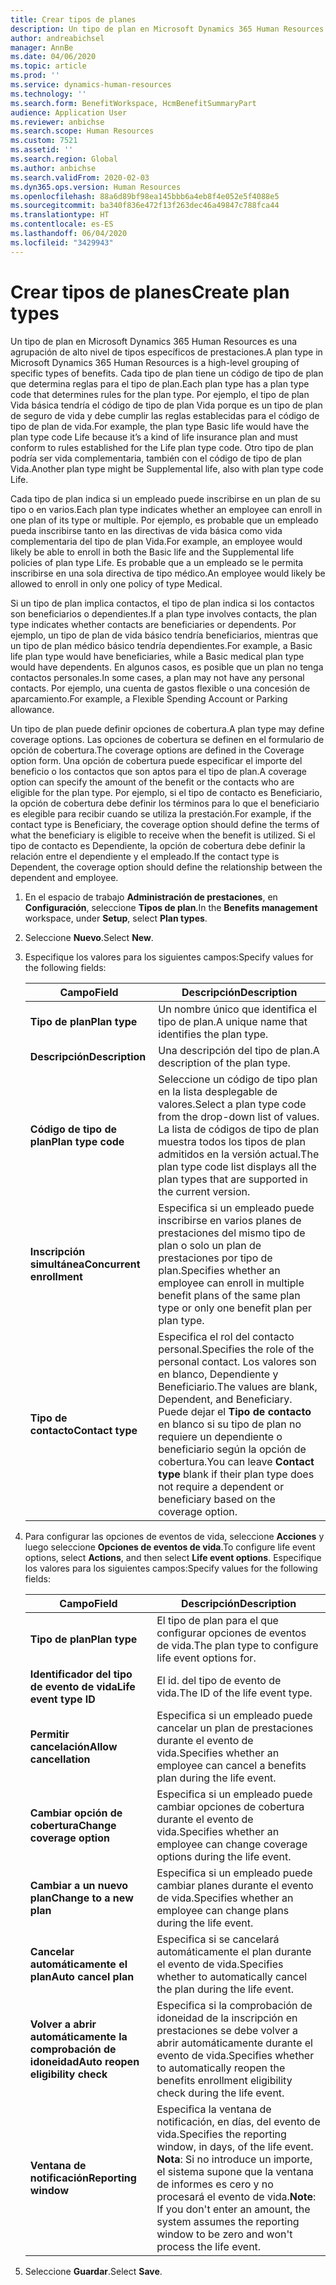 ```yaml
---
title: Crear tipos de planes
description: Un tipo de plan en Microsoft Dynamics 365 Human Resources es una agrupación de alto nivel de tipos específicos de prestaciones. Cada tipo de plan tiene un código de tipo de plan que determina reglas para el tipo de plan.
author: andreabichsel
manager: AnnBe
ms.date: 04/06/2020
ms.topic: article
ms.prod: ''
ms.service: dynamics-human-resources
ms.technology: ''
ms.search.form: BenefitWorkspace, HcmBenefitSummaryPart
audience: Application User
ms.reviewer: anbichse
ms.search.scope: Human Resources
ms.custom: 7521
ms.assetid: ''
ms.search.region: Global
ms.author: anbichse
ms.search.validFrom: 2020-02-03
ms.dyn365.ops.version: Human Resources
ms.openlocfilehash: 88a6d89bf98ea145bbb6a4eb8f4e052e5f4088e5
ms.sourcegitcommit: ba340f836e472f13f263dec46a49847c788fca44
ms.translationtype: HT
ms.contentlocale: es-ES
ms.lasthandoff: 06/04/2020
ms.locfileid: "3429943"
---
```

# <a name="create-plan-types"></a><span data-ttu-id="16cc1-104">Crear tipos de planes</span><span class="sxs-lookup"><span data-stu-id="16cc1-104">Create plan types</span></span>

<span data-ttu-id="16cc1-105">Un tipo de plan en Microsoft Dynamics 365 Human Resources es una agrupación de alto nivel de tipos específicos de prestaciones.</span><span class="sxs-lookup"><span data-stu-id="16cc1-105">A plan type in Microsoft Dynamics 365 Human Resources is a high-level grouping of specific types of benefits.</span></span> <span data-ttu-id="16cc1-106">Cada tipo de plan tiene un código de tipo de plan que determina reglas para el tipo de plan.</span><span class="sxs-lookup"><span data-stu-id="16cc1-106">Each plan type has a plan type code that determines rules for the plan type.</span></span> <span data-ttu-id="16cc1-107">Por ejemplo, el tipo de plan Vida básica tendría el código de tipo de plan Vida porque es un tipo de plan de seguro de vida y debe cumplir las reglas establecidas para el código de tipo de plan de vida.</span><span class="sxs-lookup"><span data-stu-id="16cc1-107">For example, the plan type Basic life would have the plan type code Life because it’s a kind of life insurance plan and must conform to rules established for the Life plan type code.</span></span> <span data-ttu-id="16cc1-108">Otro tipo de plan podría ser vida complementaria, también con el código de tipo de plan Vida.</span><span class="sxs-lookup"><span data-stu-id="16cc1-108">Another plan type might be Supplemental life, also with plan type code Life.</span></span>

<span data-ttu-id="16cc1-109">Cada tipo de plan indica si un empleado puede inscribirse en un plan de su tipo o en varios.</span><span class="sxs-lookup"><span data-stu-id="16cc1-109">Each plan type indicates whether an employee can enroll in one plan of its type or multiple.</span></span> <span data-ttu-id="16cc1-110">Por ejemplo, es probable que un empleado pueda inscribirse tanto en las directivas de vida básica como vida complementaria del tipo de plan Vida.</span><span class="sxs-lookup"><span data-stu-id="16cc1-110">For example, an employee would likely be able to enroll in both the Basic life and the Supplemental life policies of plan type Life.</span></span> <span data-ttu-id="16cc1-111">Es probable que a un empleado se le permita inscribirse en una sola directiva de tipo médico.</span><span class="sxs-lookup"><span data-stu-id="16cc1-111">An employee would likely be allowed to enroll in only one policy of type Medical.</span></span>

<span data-ttu-id="16cc1-112">Si un tipo de plan implica contactos, el tipo de plan indica si los contactos son beneficiarios o dependientes.</span><span class="sxs-lookup"><span data-stu-id="16cc1-112">If a plan type involves contacts, the plan type indicates whether contacts are beneficiaries or dependents.</span></span> <span data-ttu-id="16cc1-113">Por ejemplo, un tipo de plan de vida básico tendría beneficiarios, mientras que un tipo de plan médico básico tendría dependientes.</span><span class="sxs-lookup"><span data-stu-id="16cc1-113">For example, a Basic life plan type would have beneficiaries, while a Basic medical plan type would have dependents.</span></span> <span data-ttu-id="16cc1-114">En algunos casos, es posible que un plan no tenga contactos personales.</span><span class="sxs-lookup"><span data-stu-id="16cc1-114">In some cases, a plan may not have any personal contacts.</span></span> <span data-ttu-id="16cc1-115">Por ejemplo, una cuenta de gastos flexible o una concesión de aparcamiento.</span><span class="sxs-lookup"><span data-stu-id="16cc1-115">For example, a Flexible Spending Account or Parking allowance.</span></span>

<span data-ttu-id="16cc1-116">Un tipo de plan puede definir opciones de cobertura.</span><span class="sxs-lookup"><span data-stu-id="16cc1-116">A plan type may define coverage options.</span></span> <span data-ttu-id="16cc1-117">Las opciones de cobertura se definen en el formulario de opción de cobertura.</span><span class="sxs-lookup"><span data-stu-id="16cc1-117">The coverage options are defined in the Coverage option form.</span></span> <span data-ttu-id="16cc1-118">Una opción de cobertura puede especificar el importe del beneficio o los contactos que son aptos para el tipo de plan.</span><span class="sxs-lookup"><span data-stu-id="16cc1-118">A coverage option can specify the amount of the benefit or the contacts who are eligible for the plan type.</span></span> <span data-ttu-id="16cc1-119">Por ejemplo, si el tipo de contacto es Beneficiario, la opción de cobertura debe definir los términos para lo que el beneficiario es elegible para recibir cuando se utiliza la prestación.</span><span class="sxs-lookup"><span data-stu-id="16cc1-119">For example, if the contact type is Beneficiary, the coverage option should define the terms of what the beneficiary is eligible to receive when the benefit is utilized.</span></span> <span data-ttu-id="16cc1-120">Si el tipo de contacto es Dependiente, la opción de cobertura debe definir la relación entre el dependiente y el empleado.</span><span class="sxs-lookup"><span data-stu-id="16cc1-120">If the contact type is Dependent, the coverage option should define the relationship between the dependent and employee.</span></span> 

1. <span data-ttu-id="16cc1-121">En el espacio de trabajo **Administración de prestaciones**, en **Configuración**, seleccione **Tipos de plan**.</span><span class="sxs-lookup"><span data-stu-id="16cc1-121">In the **Benefits management** workspace, under **Setup**, select **Plan types**.</span></span>

2. <span data-ttu-id="16cc1-122">Seleccione **Nuevo**.</span><span class="sxs-lookup"><span data-stu-id="16cc1-122">Select **New**.</span></span>

3. <span data-ttu-id="16cc1-123">Especifique los valores para los siguientes campos:</span><span class="sxs-lookup"><span data-stu-id="16cc1-123">Specify values for the following fields:</span></span>

   | <span data-ttu-id="16cc1-124">Campo</span><span class="sxs-lookup"><span data-stu-id="16cc1-124">Field</span></span> | <span data-ttu-id="16cc1-125">Descripción</span><span class="sxs-lookup"><span data-stu-id="16cc1-125">Description</span></span> |
   | --- | --- |
   | <span data-ttu-id="16cc1-126">**Tipo de plan**</span><span class="sxs-lookup"><span data-stu-id="16cc1-126">**Plan type**</span></span> | <span data-ttu-id="16cc1-127">Un nombre único que identifica el tipo de plan.</span><span class="sxs-lookup"><span data-stu-id="16cc1-127">A unique name that identifies the plan type.</span></span> |
   | <span data-ttu-id="16cc1-128">**Descripción**</span><span class="sxs-lookup"><span data-stu-id="16cc1-128">**Description**</span></span> | <span data-ttu-id="16cc1-129">Una descripción del tipo de plan.</span><span class="sxs-lookup"><span data-stu-id="16cc1-129">A description of the plan type.</span></span> |
   | <span data-ttu-id="16cc1-130">**Código de tipo de plan**</span><span class="sxs-lookup"><span data-stu-id="16cc1-130">**Plan type code**</span></span> | <span data-ttu-id="16cc1-131">Seleccione un código de tipo plan en la lista desplegable de valores.</span><span class="sxs-lookup"><span data-stu-id="16cc1-131">Select a plan type code from the drop-down list of values.</span></span> <span data-ttu-id="16cc1-132">La lista de códigos de tipo de plan muestra todos los tipos de plan admitidos en la versión actual.</span><span class="sxs-lookup"><span data-stu-id="16cc1-132">The plan type code list displays all the plan types that are supported in the current version.</span></span> |
   | <span data-ttu-id="16cc1-133">**Inscripción simultánea**</span><span class="sxs-lookup"><span data-stu-id="16cc1-133">**Concurrent enrollment**</span></span> | <span data-ttu-id="16cc1-134">Especifica si un empleado puede inscribirse en varios planes de prestaciones del mismo tipo de plan o solo un plan de prestaciones por tipo de plan.</span><span class="sxs-lookup"><span data-stu-id="16cc1-134">Specifies whether an employee can enroll in multiple benefit plans of the same plan type or only one benefit plan per plan type.</span></span> |
   | <span data-ttu-id="16cc1-135">**Tipo de contacto**</span><span class="sxs-lookup"><span data-stu-id="16cc1-135">**Contact type**</span></span> | <span data-ttu-id="16cc1-136">Especifica el rol del contacto personal.</span><span class="sxs-lookup"><span data-stu-id="16cc1-136">Specifies the role of the personal contact.</span></span> <span data-ttu-id="16cc1-137">Los valores son en blanco, Dependiente y Beneficiario.</span><span class="sxs-lookup"><span data-stu-id="16cc1-137">The values are blank, Dependent, and Beneficiary.</span></span> <span data-ttu-id="16cc1-138">Puede dejar el **Tipo de contacto** en blanco si su tipo de plan no requiere un dependiente o beneficiario según la opción de cobertura.</span><span class="sxs-lookup"><span data-stu-id="16cc1-138">You can leave **Contact type** blank if their plan type does not require a dependent or beneficiary based on the coverage option.</span></span> |

4. <span data-ttu-id="16cc1-139">Para configurar las opciones de eventos de vida, seleccione **Acciones** y luego seleccione **Opciones de eventos de vida**.</span><span class="sxs-lookup"><span data-stu-id="16cc1-139">To configure life event options, select **Actions**, and then select **Life event options**.</span></span> <span data-ttu-id="16cc1-140">Especifique los valores para los siguientes campos:</span><span class="sxs-lookup"><span data-stu-id="16cc1-140">Specify values for the following fields:</span></span>

   | <span data-ttu-id="16cc1-141">Campo</span><span class="sxs-lookup"><span data-stu-id="16cc1-141">Field</span></span> | <span data-ttu-id="16cc1-142">Descripción</span><span class="sxs-lookup"><span data-stu-id="16cc1-142">Description</span></span> |
   | --- | --- |
   | <span data-ttu-id="16cc1-143">**Tipo de plan**</span><span class="sxs-lookup"><span data-stu-id="16cc1-143">**Plan type**</span></span> | <span data-ttu-id="16cc1-144">El tipo de plan para el que configurar opciones de eventos de vida.</span><span class="sxs-lookup"><span data-stu-id="16cc1-144">The plan type to configure life event options for.</span></span> |
   | <span data-ttu-id="16cc1-145">**Identificador del tipo de evento de vida**</span><span class="sxs-lookup"><span data-stu-id="16cc1-145">**Life event type ID**</span></span> | <span data-ttu-id="16cc1-146">El id. del tipo de evento de vida.</span><span class="sxs-lookup"><span data-stu-id="16cc1-146">The ID of the life event type.</span></span> |
   | <span data-ttu-id="16cc1-147">**Permitir cancelación**</span><span class="sxs-lookup"><span data-stu-id="16cc1-147">**Allow cancellation**</span></span> | <span data-ttu-id="16cc1-148">Especifica si un empleado puede cancelar un plan de prestaciones durante el evento de vida.</span><span class="sxs-lookup"><span data-stu-id="16cc1-148">Specifies whether an employee can cancel a benefits plan during the life event.</span></span> |
   | <span data-ttu-id="16cc1-149">**Cambiar opción de cobertura**</span><span class="sxs-lookup"><span data-stu-id="16cc1-149">**Change coverage option**</span></span> | <span data-ttu-id="16cc1-150">Especifica si un empleado puede cambiar opciones de cobertura durante el evento de vida.</span><span class="sxs-lookup"><span data-stu-id="16cc1-150">Specifies whether an employee can change coverage options during the life event.</span></span> |
   | <span data-ttu-id="16cc1-151">**Cambiar a un nuevo plan**</span><span class="sxs-lookup"><span data-stu-id="16cc1-151">**Change to a new plan**</span></span> | <span data-ttu-id="16cc1-152">Especifica si un empleado puede cambiar planes durante el evento de vida.</span><span class="sxs-lookup"><span data-stu-id="16cc1-152">Specifies whether an employee can change plans during the life event.</span></span> |
   | <span data-ttu-id="16cc1-153">**Cancelar automáticamente el plan**</span><span class="sxs-lookup"><span data-stu-id="16cc1-153">**Auto cancel plan**</span></span> | <span data-ttu-id="16cc1-154">Especifica si se cancelará automáticamente el plan durante el evento de vida.</span><span class="sxs-lookup"><span data-stu-id="16cc1-154">Specifies whether to automatically cancel the plan during the life event.</span></span> |
   | <span data-ttu-id="16cc1-155">**Volver a abrir automáticamente la comprobación de idoneidad**</span><span class="sxs-lookup"><span data-stu-id="16cc1-155">**Auto reopen eligibility check**</span></span> | <span data-ttu-id="16cc1-156">Especifica si la comprobación de idoneidad de la inscripción en prestaciones se debe volver a abrir automáticamente durante el evento de vida.</span><span class="sxs-lookup"><span data-stu-id="16cc1-156">Specifies whether to automatically reopen the benefits enrollment eligibility check during the life event.</span></span> |
   | <span data-ttu-id="16cc1-157">**Ventana de notificación**</span><span class="sxs-lookup"><span data-stu-id="16cc1-157">**Reporting window**</span></span> | <span data-ttu-id="16cc1-158">Especifica la ventana de notificación, en días, del evento de vida.</span><span class="sxs-lookup"><span data-stu-id="16cc1-158">Specifies the reporting window, in days, of the life event.</span></span> <span data-ttu-id="16cc1-159">**Nota**: Si no introduce un importe, el sistema supone que la ventana de informes es cero y no procesará el evento de vida.</span><span class="sxs-lookup"><span data-stu-id="16cc1-159">**Note**: If you don't enter an amount, the system assumes the reporting window to be zero and won't process the life event.</span></span> |

5. <span data-ttu-id="16cc1-160">Seleccione **Guardar**.</span><span class="sxs-lookup"><span data-stu-id="16cc1-160">Select **Save**.</span></span> 
